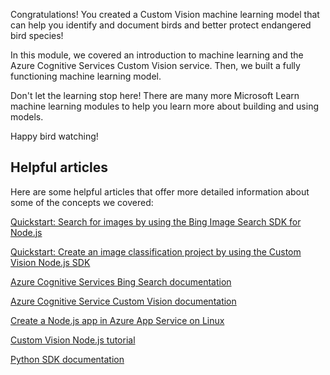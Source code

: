 Congratulations! You created a Custom Vision machine learning model that can help you identify and document birds and better protect endangered bird species!

In this module, we covered an introduction to machine learning and the Azure Cognitive Services Custom Vision service. Then, we built a fully functioning machine learning model.

Don't let the learning stop here! There are many more Microsoft Learn machine learning modules to help you learn more about building and using models.

Happy bird watching!

## Helpful articles

Here are some helpful articles that offer more detailed information about some of the concepts we covered:

[Quickstart: Search for images by using the Bing Image Search SDK for Node.js](/azure/cognitive-services/bing-image-search/image-search-sdk-node-quickstart?azure-portal=true&WT.mc_id=birds-learn-cassieb)

[Quickstart: Create an image classification project by using the Custom Vision Node.js SDK](/azure/cognitive-services/custom-vision-service/node-tutorial?azure-portal=true&WT.mc_id=birds-learn-cassieb)

[Azure Cognitive Services Bing Search documentation](/azure/cognitive-services/bing-web-search?azure-portal=true&WT.mc_id=birds-learn-cassieb)

[Azure Cognitive Service Custom Vision documentation](/azure/cognitive-services/custom-vision-service/home?azure-portal=true&WT.mc_id=birds-learn-cassieb)

[Create a Node.js app in Azure App Service on Linux](/azure/app-service/containers/quickstart-nodejs?azure-portal=true&WT.mc_id=birds-learn-cassieb)

[Custom Vision Node.js tutorial](/azure/cognitive-services/custom-vision-service/node-tutorial?azure-portal=true&WT.mc_id=birds-learn-cassieb)

[Python SDK documentation](/python/api/azure-cognitiveservices-vision-customvision/azure.cognitiveservices.vision.customvision.training.customvisiontrainingclient?view=azure-python&azure-portal=true)